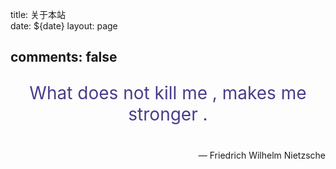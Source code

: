 title: 关于本站  
date: ${date}
layout: page  

comments: false  
---

<p align="center" style="font-size: 28px; color: darkslateblue;">What does not kill me , makes me stronger .</p>

<p align="right" style="margin-top:40px"> — Friedrich Wilhelm Nietzsche</p>
<br>
